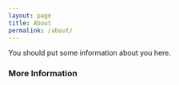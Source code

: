 ```yaml
---
layout: page
title: About
permalink: /about/
---
```


You should put some information about you here.

### More Information


